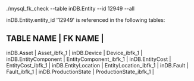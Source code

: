 ./mysql_fk_check --table inDB.Entity --id 12949 --all

inDB.Entity.entity_id '12949' is referenced in the following tables: 

 TABLE NAME           | FK NAME                |
------------------------------------------------
 inDB.Asset           | Asset_ibfk_1           |
 inDB.Device          | Device_ibfk_1          |
 inDB.EntityComponent | EntityComponent_ibfk_1 |
 inDB.EntityCost      | EntityCost_ibfk_1      |
 inDB.EntityLocation  | EntityLocation_ibfk_1  |
 inDB.Fault           | Fault_ibfk_1           |
 inDB.ProductionState | ProductionState_ibfk_1 |

